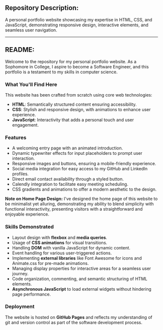 ## Repository Description:
A personal portfolio website showcasing my expertise in HTML, CSS, and JavaScript, demonstrating responsive design, interactive elements, and seamless user navigation.

---

## README:

Welcome to the repository for my personal portfolio website. As a Sophomore in College, I aspire to become a Software Engineer, and this portfolio is a testament to my skills in computer science.

### What You'll Find Here

This website has been crafted from scratch using core web technologies:
- **HTML**: Semantically structured content ensuring accessibility.
- **CSS**: Stylish and responsive design, with animations to enhance user experience.
- **JavaScript**: Interactivity that adds a personal touch and user engagement.

### Features
- A welcoming entry page with an animated introduction.
- Dynamic typewriter effects for input placeholders to prompt user interaction.
- Responsive images and buttons, ensuring a mobile-friendly experience.
- Social media integration for easy access to my GitHub and LinkedIn profiles.
- Direct email contact availability through a styled button.
- Calendly integration to facilitate easy meeting scheduling.
- CSS gradients and animations to offer a modern aesthetic to the design.

**Note on Home Page Design:**
I've designed the home page of this website to be minimalist yet alluring, demonstrating my ability to blend simplicity with functional interactivity, presenting visitors with a straightforward and enjoyable experience.

### Skills Demonstrated
- Layout design with **flexbox** and **media queries**.
- Usage of **CSS animations** for visual transitions.
- Handling **DOM** with vanilla JavaScript for dynamic content.
- Event handling for various user-triggered actions.
- Implementing **external libraries** like Font Awesome for icons and Animate.css for pre-made animations.
- Managing display properties for interactive areas for a seamless user journey.
- Code organization, commenting, and semantic structuring of HTML elements.
- **Asynchronous JavaScript** to load external widgets without hindering page performance.

### Deployment
The website is hosted on **GitHub Pages** and reflects my understanding of git and version control as part of the software development process.

